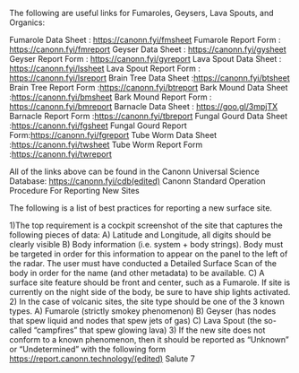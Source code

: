 The following are useful links for Fumaroles, Geysers, Lava Spouts, and Organics:

Fumarole Data Sheet       : https://canonn.fyi/fmsheet
Fumarole Report Form     : https://canonn.fyi/fmreport
Geyser Data Sheet            : https://canonn.fyi/gysheet
Geyser Report Form          : https://canonn.fyi/gyreport
Lava Spout Data Sheet     : https://canonn.fyi/lssheet
Lava Spout Report Form   : https://canonn.fyi/lsreport
Brain Tree Data Sheet       :https://canonn.fyi/btsheet
Brain Tree Report Form     :https://canonn.fyi/btreport
Bark Mound Data Sheet    :https://canonn.fyi/bmsheet
Bark Mound Report Form  : https://canonn.fyi/bmreport
Barnacle Data Sheet         : https://goo.gl/3mpjTX
Barnacle Report Form       :https://canonn.fyi/tbreport
Fungal Gourd Data Sheet  :https://canonn.fyi/fgsheet
Fungal Gourd Report Form:https://canonn.fyi/fgreport
Tube Worm Data Sheet     :https://canonn.fyi/twsheet
Tube Worm Report Form  :https://canonn.fyi/twreport

All of the links above can be found in the Canonn Universal Science Database: https://canonn.fyi/cdb(edited)
Canonn Standard Operation Procedure For Reporting New Sites

The following is a list of best practices for reporting a new surface site.

1)The top requirement is a cockpit screenshot of the site that captures the following pieces of data:
     A) Latitude and Longitude, all digits should be clearly visible
     B) Body information (i.e. system + body strings).  Body must be targeted in order for this information to appear on the panel to the left of the radar.  The user must have conducted a Detailed Surface Scan of the body in order for the name (and other metadata) to be available.
     C) A surface site feature should be front and center, such as a Fumarole.  If site is currently on the night side of the body, be sure to have ship lights activated.
2) In the case of volcanic sites, the site type should be one of the 3 known types.
     A) Fumarole (strictly smokey phenomenon)
     B) Geyser (has nodes that spew liquid and nodes that spew jets of gas)
     C) Lava Spout (the so-called “campfires” that spew glowing lava)
3) If the new site does not conform to a known phenomenon, then it should be reported as “Unknown” or “Undetermined” with the following form https://report.canonn.technology/(edited)
Salute
7

